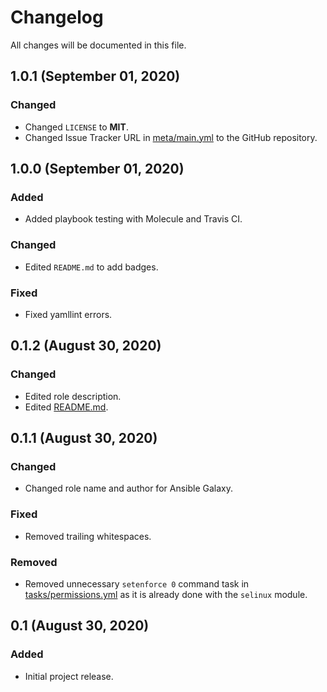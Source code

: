 # Changelog

All changes will be documented in this file.

## 1.0.1 (September 01, 2020)

### Changed

- Changed `LICENSE` to **MIT**.
- Changed Issue Tracker URL in [meta/main.yml](https://github.com/plcnk/ansible-role-centreon/blob/master/meta/main.yml) to the GitHub repository.

## 1.0.0 (September 01, 2020)

### Added

- Added playbook testing with Molecule and Travis CI.

### Changed

- Edited `README.md` to add badges.

### Fixed

- Fixed yamllint errors.

## 0.1.2 (August 30, 2020)

### Changed

- Edited role description.
- Edited [README.md](https://gitlab.com/plcnk-public/ansible/centreon/-/blob/master/README.md).

## 0.1.1 (August 30, 2020)

### Changed

- Changed role name and author for Ansible Galaxy.

### Fixed

- Removed trailing whitespaces.

### Removed

- Removed unnecessary `setenforce 0` command task in [tasks/permissions.yml](https://gitlab.com/plcnk-public/ansible/centreon/-/blob/master/tasks/permissions.yml) as it is already done with the `selinux` module.

## 0.1 (August 30, 2020)

### Added

- Initial project release.
